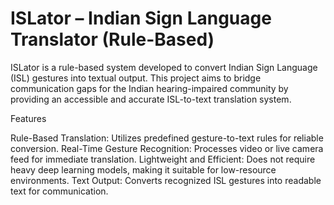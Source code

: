 # ISLator – Indian Sign Language Translator (Rule-Based)

ISLator is a rule-based system developed to convert Indian Sign Language (ISL) gestures into textual output. This project aims to bridge communication gaps for the Indian hearing-impaired community by providing an accessible and accurate ISL-to-text translation system.

Features

Rule-Based Translation: Utilizes predefined gesture-to-text rules for reliable conversion.
Real-Time Gesture Recognition: Processes video or live camera feed for immediate translation.
Lightweight and Efficient: Does not require heavy deep learning models, making it suitable for low-resource environments.
Text Output: Converts recognized ISL gestures into readable text for communication.


